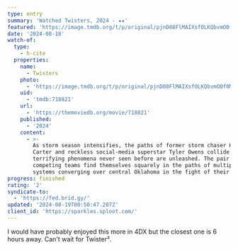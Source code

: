 ```yaml
---
type: entry
summary: 'Watched Twisters, 2024 - ★★'
featured: 'https://image.tmdb.org/t/p/original/pjnD08FlMAIXsfOLKQbvmO0f0MD.jpg'
date: '2024-08-18'
watch-of:
  type:
    - h-cite
  properties:
    name:
      - Twisters
    photo:
      - 'https://image.tmdb.org/t/p/original/pjnD08FlMAIXsfOLKQbvmO0f0MD.jpg'
    uid:
      - 'tmdb:718821'
    url:
      - 'https://themoviedb.org/movie/718821'
    published:
      - '2024'
    content:
      - >-
        As storm season intensifies, the paths of former storm chaser Kate
        Carter and reckless social-media superstar Tyler Owens collide when
        terrifying phenomena never seen before are unleashed. The pair and their
        competing teams find themselves squarely in the paths of multiple storm
        systems converging over central Oklahoma in the fight of their lives.
progress: finished
rating: '2'
syndicate-to:
  - 'https://fed.brid.gy/'
updated: '2024-08-19T00:50:47.207Z'
client_id: 'https://sparkles.sploot.com/'
---
```

I would have probably enjoyed this more in 4DX but the closest one is 6 hours away. Can't wait for Twister³.
